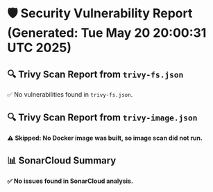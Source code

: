 # 🛡️ Security Vulnerability Report (Generated: Tue May 20 20:00:31 UTC 2025)


## 🔍 Trivy Scan Report from `trivy-fs.json`
✅ No vulnerabilities found in `trivy-fs.json`.

## 🔍 Trivy Scan Report from `trivy-image.json`
**⚠️ Skipped: No Docker image was built, so image scan did not run.**

## 📊 SonarCloud Summary
**✅ No issues found in SonarCloud analysis.**
